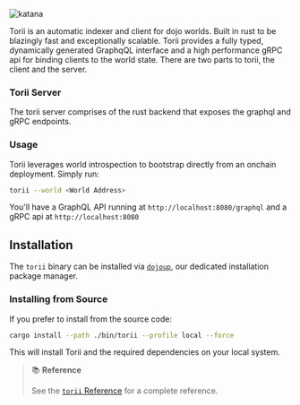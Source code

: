 ![katana](/torii-icon-word.png)

Torii is an automatic indexer and client for dojo worlds. Built in rust to be blazingly fast and exceptionally scalable. Torii provides a fully typed, dynamically generated GraphqQL interface and a high performance gRPC api for binding clients to the world state. There are two parts to torii, the client and the server.

### Torii Server

The torii server comprises of the rust backend that exposes the graphql and gRPC endpoints.

<!-- ### Torii Client

Torii client interfaces with the server to provide an easy to use api for your clients:

- [wasm](/client/dojojs.md#dojoenginetorii-wasm)
- [unity](/client/sdk/unity.md)
- [c](/client/sdk/unity.md) -->

### Usage

Torii leverages world introspection to bootstrap directly from an onchain deployment. Simply run:

```sh
torii --world <World Address>
```

You'll have a GraphQL API running at `http://localhost:8080/graphql` and a gRPC api at `http://localhost:8080`

## Installation

The `torii` binary can be installed via [`dojoup`](/getting-started.mdx), our dedicated installation package manager.

### Installing from Source

If you prefer to install from the source code:

```sh
cargo install --path ./bin/torii --profile local --force
```

This will install Torii and the required dependencies on your local system.

> 📚 **Reference**
>
> See the [`torii` Reference](/toolchain/torii/reference.md) for a complete reference.
